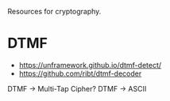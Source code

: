 Resources for cryptography.

# DTMF
* https://unframework.github.io/dtmf-detect/
* https://github.com/ribt/dtmf-decoder

DTMF -> Multi-Tap Cipher?
DTMF -> ASCII

